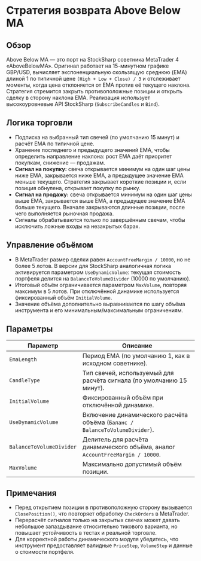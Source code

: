 # Стратегия возврата Above Below MA

## Обзор
Above Below MA — это порт на StockSharp советника MetaTrader 4 «AboveBelowMA». Оригинал работает на 15-минутном графике GBP/USD, вычисляет экспоненциальную скользящую среднюю (EMA) длиной 1 по типичной цене `(High + Low + Close) / 3` и отслеживает моменты, когда цена отклоняется от EMA против её текущего наклона. Стратегия стремится закрыть противоположные позиции и открыть сделку в сторону наклона EMA. Реализация использует высокоуровневые API StockSharp (`SubscribeCandles` и `Bind`).

## Логика торговли
- Подписка на выбранный тип свечей (по умолчанию 15 минут) и расчёт EMA по типичной цене.
- Хранение последнего и предыдущего значений EMA, чтобы определить направление наклона: рост EMA даёт приоритет покупкам, снижение — продажам.
- **Сигнал на покупку:** свеча открывается минимум на один шаг цены ниже EMA, закрывается ниже EMA, а предыдущее значение EMA меньше текущего. Стратегия закрывает короткие позиции и, если позиция обнулена, открывает покупку по рынку.
- **Сигнал на продажу:** свеча открывается минимум на один шаг цены выше EMA, закрывается выше EMA, а предыдущее значение EMA больше текущего. Вначале закрываются длинные позиции, после чего выполняется рыночная продажа.
- Сигналы обрабатываются только по завершённым свечам, чтобы исключить ложные входы на незакрытых барах.

## Управление объёмом
- В MetaTrader размер сделки равен `AccountFreeMargin / 10000`, но не более 5 лотов. В версии для StockSharp аналогичная логика активируется параметром `UseDynamicVolume`: текущая стоимость портфеля делится на `BalanceToVolumeDivider` (10000 по умолчанию).
- Итоговый объём ограничивается параметром `MaxVolume`, повторяя максимум в 5 лотов. При отключённой динамике используется фиксированный объём `InitialVolume`.
- Значение объёма дополнительно выравнивается по шагу объёма инструмента и его минимальным/максимальным ограничениям.

## Параметры
| Параметр | Описание |
|----------|----------|
| `EmaLength` | Период EMA (по умолчанию 1, как в исходном советнике). |
| `CandleType` | Тип свечей, используемый для расчёта сигнала (по умолчанию 15 минут). |
| `InitialVolume` | Фиксированный объём при отключённой динамике. |
| `UseDynamicVolume` | Включение динамического расчёта объёма (`Баланс / BalanceToVolumeDivider`). |
| `BalanceToVolumeDivider` | Делитель для расчёта динамического объёма, аналог `AccountFreeMargin / 10000`. |
| `MaxVolume` | Максимально допустимый объём позиции. |

## Примечания
- Перед открытием позиции в противоположную сторону вызывается `ClosePosition()`, что повторяет обработку `CheckOrders` в MetaTrader.
- Перерасчёт сигналов только на закрытых свечах может давать небольшое запаздывание относительно тикового варианта, но повышает устойчивость в тестах и реальной торговле.
- Для корректной работы динамического модуля убедитесь, что инструмент предоставляет валидные `PriceStep`, `VolumeStep` и данные о стоимости портфеля.

